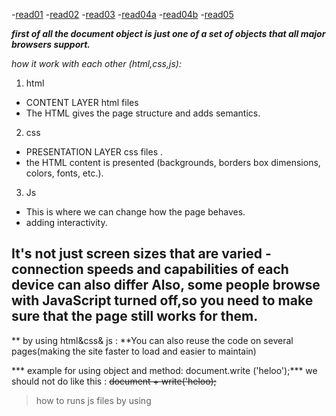 -[read01](read01.md)
-[read02](read02.md)
-[read03](read03.md)
-[read04a](read04a.md)
-[read04b](read04b.md)
-[read05](read05.md)


***first of all 
the document object is just one of a set of
objects that all major browsers support.***

*how it work with each other (html,css,js):*

1. html 
  - CONTENT LAYER html files 
  - The HTML gives the page structure and adds semantics. 
2. css
  - PRESENTATION LAYER css files .
  - the HTML content is presented 
  (backgrounds, borders   box dimensions, colors, fonts, etc.).

3. Js 
  - This is where we can change 
   how the page behaves.
  -  adding interactivity.


  It's not just screen sizes that are varied - connection speeds and capabilities of each device can also differ Also, some people browse with JavaScript turned off,so you need to make sure that the page still works for them.  
---------------


 ** by using  html&css& js :
 **You can also reuse the code on several pages(making the site faster to load and easier to maintain)


*** example for using object and method:
 document.write ('heloo');***
we should not do like this :
	~~document + write('heloo);~~ 

 > how to runs js files by using <script> so when the browser comes it load script .

>basic javascript command : 
* STATEMENTS 
* COMMENTS (" /* ")
* VARIABLE we use var ;
 
** we need to know the data types :**
* NUMERIC DATA TYPE 
* STRING DATA TYPE 
* BOOLEAN DATA TYPE 


![img](https://miro.medium.com/max/6720/1*l4xICbIIYlz1OTymWCoUTw.jpeg)





